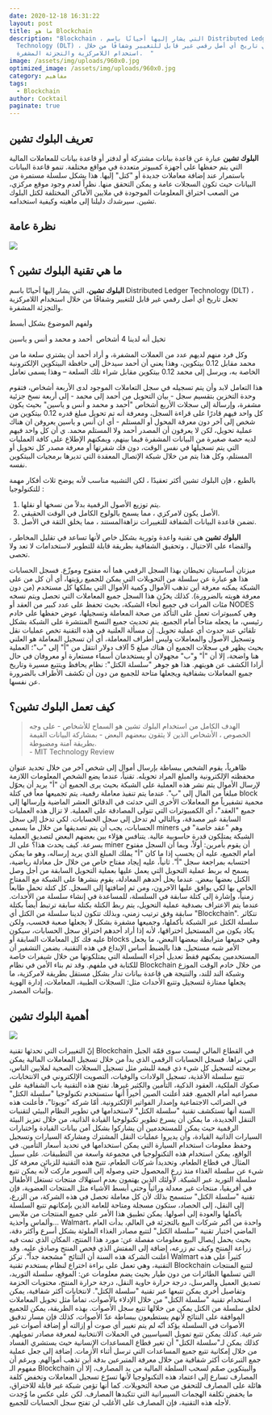 ```yaml
---
date: 2020-12-18 16:31:22
layout: post
title: ما هو Blockchain
description: "Blockchain ، التي يشار إليها أحيانًا باسم Distributed Ledger
  Technology (DLT) ، تجعل تاريخ أي أصل رقمي غير قابل للتغيير وشفافًا من خلال
  استخدام اللامركزية والتجزئة المشفرة.  "
image: /assets/img/uploads/960x0.jpg
optimized_image: /assets/img/uploads/960x0.jpg
category: مفاهيم
tags:
  - Blockchain
author: Cocktail
paginate: true
---
```

## تعريف البلوك تشين 

**البلوك تشين** عبارة عن قاعدة بيانات مشتركة أو لدفتر أو قاعدة بيانات للمعاملات المالية التي يتم حفظها على أجهزة كمبيوتر متعددة في مواقع مختلفة. تنمو قاعدة البيانات باستمرار عند إضافة معاملات جديدة أو "كتل" إليها. هذا يشكل سلسلة مستمرة من البيانات حيث تكون السجلات عامة و يمكن التحقق منها. نظراً لعدم وجود موقع مركزي، من الصعب اختراق المعلومات الموجودة في ملايين الأماكن المختلفة لكتل البلوك تشين. سيرشدك دليلنا إلى ماهيته وكيفية استخدامه.  

## نظرة عامة

![](/assets/img/uploads/blockchain-technology-overview.jpg)

## ما هي تقنية البلوك تشين ؟

**البلوك تشين**، التي يشار إليها أحيانًا باسم Distributed Ledger Technology (DLT) ، تجعل تاريخ أي أصل رقمي غير قابل للتغيير وشفافًا من خلال استخدام اللامركزية والتجزئة المشفرة.  

ولفهم الموضوع بشكل أبسط

تخيل أنه لدينا 4 أشخاص  أحمد و محمد و أنس و ياسين

وكل فرد منهم لديهم عدد من العملات المشفرة، و أراد أحمد أن يشتري سلعة ما من محمد مقابل 0.12 بيتكوين، وهذا يعني أن أحمد سيدخل إلى حافظة البيتكوين الإلكترونية الخاصة به، ويرسل إلى محمد 0.12 بيتكوين مقابل شراء تلك السلعة – وهذا يسمى تعامل

هذا التعامل لابد وأن يتم تسجيله في سجل التعاملات الموجود لدى الأربعة أشخاص، فتقوم وحدة التخزين بتقسيم سجل - بيان التحويل من أحمد إلى محمد - إلى أربعة نسخ جزئية مشفرة، وإرسالة إلى سجلات الأربع أشخاص "أحمد و محمد و أنس و ياسين" بحيث يكون كل واحد فيهم قادرًا على قراءة السجل، ومعرفة أنه تم تحويل مبلغ قدره 0.12 بيتكوين من شخص إلى آخر دون معرفة المحول أو المستلم - أي ان أنس و ياسين يعروفن ان هناك عملية تحويل، لكن لا يعرفون أن المصدر أحمد ولا المستلم محمد. ي أن كل واحد فيهم لديه حصة صغيرة من البيانات المشفرة فيما بينهم، ويمكنهم الإطلاع على كافة العمليات التي يتم تسجيلها في نفس الوقت، دون فك شفرتها أو معرفة مصدر كل تحويل أو المستلم، وكل هذا يتم من خلال شبكة الإتصال المعقدة التي تديرها برمجيات البيتكوين نفسه.

بالطبع ، فإن البلوك تشين أكثر تعقيدًا ، لكن التشبيه مناسب لأنه يوضح ثلاث أفكار مهمة للتكنولوجيا :

1. يتم توزيع الأصول الرقمية بدلاً من نسخها أو نقلها.
2. الأصل يكون لامركزي ، مما يسمح بالولوج الكامل في الوقت الحقيقي.
3. تضمن قاعدة البيانات الشفافة للتغييرات نزاهةالمستند ، مما يخلق الثقة في الأصل.

**البلوك تشين** هي تقنية واعدة وثورية بشكل خاص لأنها تساعد في تقليل المخاطر ، والقضاء على الاحتيال ، وتحقيق الشفافية بطريقة قابلة للتطوير لاستخدامات لا تعد ولا تحصى. 

ميزتان أساسيتان تحيطان بهذا السجل الرقمي هما أنه مفتوح وموزّع. فسجل الحسابات هذا هو عبارة عن سلسلة من التحويلات التي يمكن للجميع رؤيتها، أي أن كل من على الشبكة يمكنه معرفة أين تذهب الأموال وكمية الأموال التي يملكها كل مستخدم (من دون معرفة هويته بالضرورة). كذلك يخزّن هذا السجل جميع المعاملات التي تحصل ويتم نسخه مئات المرات في جميع أنحاء الشبكة، بحيث تحفظ على عدد كبير من العقد أو NODES وهي كمبيوترات تعمل على التأكد من صحة المعاملة وتسجيلها، عوض حفظها على خادم رئيسي، ما يجعله متاحاً أمام الجميع. يتم تحديث جميع النسخ المنتشرة على الشبكة بشكل تلقائي عند حدوث أي عملية تحويل. إن مسألة العلنية في هذه التقنية تخص عمليات نقل وتسجيل الأصول والمعاملات وليس أطراف المعاملة، أي أن تسجيل المعاملة هو العلني بحيث يظهر في سجلات الجميع أن هناك مبلغ 5 آلاف دولار انتقل من "أ" إلى "ب"؛ العملية هنا واضحة، إلا أن "أ" و"ب" مجهولان أو يستخدمان أسماء مستعارة أو معروفان في حال أرادا الكشف عن هويتهم. هذا هو جوهر "سلسلة الكتل": نظام يحافظ ويتتبع مسيرة وتاريخ جميع المعاملات بشفافية ويجعلها متاحة للجميع من دون أن تكشف الأطراف بالضرورة عن نفسها.

## كيف تعمل **البلوك تشين**؟

> الهدف الكامل من استخدام البلوك تشين هو السماح للأشخاص - على وجه الخصوص ، الأشخاص الذين لا يثقون ببعضهم البعض - بمشاركة البيانات القيمة بطريقة آمنة ومضبوطة.\
> - MIT Technology Review

ظاهرياً، يقوم الشخص ببساطة بإرسال أموال إلى شخص آخر من خلال تحديد عنوان محفظته الإلكترونية والمبلغ المراد تحويله. تقنياً، عندما يضع الشخص المعلومات اللازمة لإرسال الأموال يتم نشر هذه العملية على الشبكة بحيث يرى الجميع أن "أ" يريد أن يحوّل مبلغاً من المال إلى "ب". عندما يتم تنفيذ معاملة رقمية، يتم تجميعها معاً في كتلة block محمية تشفيرياً مع المعاملات الأخرى التي حدثت في الدقائق العشر الماضية وإرسالها إلى جميع "العقد"، أي الكمبيوترات التي تتولى المصادقة على العملية. لا تزال هذه العمليات السابقة غير مصدقة، وبالتالي لم تدخل إلى سجل الحسابات. لكي تدخل إلى سجل الحسابات، يجب أن يتم تصديقها من خلال ما يسمى miners وهم "عقد خاصة" في الشبكة يمتلكون قدرة حاسوبية عالية. يتنافس هؤلاء بين بعضهم البعض لتصديق العملية بسرعة. كيف يحدث هذا؟ على الـ miner أن يقوم بأمرين: أولاً، وبما أن السجل مفتوح أمام الجميع، عليه أن يحسب إذا ما كان "أ" يملك المبلغ الذي يريد إرساله، وهو ما يمكن احتسابه بمراجعة سجل "أ". ثانياً، عليه إيجاد مفتاح خاص من خلال حل معادلة رياضية، يسمح له بربط عملية التحويل التي يعمل عليها بعملية التحويل السابقة من أجل وصل الكتل بعضها ببعض. عندما يحل أحدهم المعادلة، يقوم بنشرها على الشبكة مع المفتاح الخاص بها لكي يوافق عليها الآخرون، ومن ثم إضافتها إلى السجل. كل كتلة تحمل طابعاً زمنياً، وإشارة إلى كتلة سابقة في السلسلة، للمساعدة في إنشاء سلسلة من الأحداث. عندما يتم الاعتراف بصدقية عملية التحويل، يتم ربط الكتلة بكتلة سابقة ترتبط أيضاً بكتلة سابقة وفق ترتيب زمني، وبذلك تتكون لدينا سلسلة من الكتل أي "Blockchain". تتكاثر سلسلة الكتل عبر الشبكة بأكملها، وجميعها مشفرة بشكل لا يجعلها صعبة فحسب، ولكن يكاد يكون من المستحيل اختراقها، لأنه إذا أراد أحدهم اختراق سجل الحسابات، سيكون عليه فك كل المعاملات السابقة أو blocks وهي جميعها مترابطة ببعضها البعض، ما يجعل الأمر شبه مستحيل. هذا بالضبط أساس الإبداع في هذه التقنية. يضمن التشفير أن المستخدمين يمكنهم فقط تعديل أجزاء السلسلة التي يمتلكونها من خلال شيفرات خاصة للكتابة في ملفهم. وقد تم بناء الأمن في نظام Blockchain من خلال خادم الوقت الموزع وشبكة الند للند، والنتيجة هي قاعدة بيانات تدار بشكل مستقل بطريقة لامركزية، ما يجعلها ممتازة لتسجيل وتتبع الأحداث مثل: السجلات الطبية، المعاملات، إدارة الهوية وإثبات المصدر.[](https://www.marefa.org/%D8%A8%D9%84%D9%88%D9%83_%D8%AA%D8%B4%D9%8A%D9%86#cite_note-9)

## أهمية **البلوك تشين**

![](/assets/img/uploads/blockchain-revolution-ethereum_0.jpg)

إنّ التغييرات التي تحدثها تقنية Blockchain في القطاع المالي ليست سوى قمّة الجبل التي نراها. فسجل الحسابات الرقمي الذي بدأ من خلال تسجيل المعاملات المالية يمكن برمجته لتسجيل كل شيء ذي قيمة للبشر مثل تسجيل السجلات الصحية لملايين الناس، تتبع سلسلة الأغذية، تسجيل الولادات والوفيات، التصويت الإلكتروني في الانتخابات، صكوك الملكية، العقود الذكية، التأمين والكثير غيرها. تفتح هذه التقنية باب الشفافية على مصراعيه أمام الجميع. فقد أعلنت الصين أخيراً أنها ستستخدم تكنولوجيا "سلسلة الكتل" في الضرائب الاجتماعية وإصدار الفواتير الإلكترونية. أمّا شركة "تويوتا"، فأعلنت هذه السنة أنها تستكشف تقنية "سلسلة الكتل" لاستخدامها في تطوير النظام البيئي لتقنيات التنقل الجديدة، ما يمكن أن يسرع تطوير تكنولوجيا القيادة الذاتية، من خلال تعزيز البيئة الرقمية حيث يمكن للمستخدمين أن يشاركوا بشكل آمن بيانات القيادة واختبارات السيارات الذاتية القيادة، وأن يديروا عمليات النقل المشترك ومشاركة السيارات وتسجيل وحفظ معلومات استخدام السيارة التي يمكن استخدامها في تحديد أسعار التأمين. في الواقع، يمكن استخدام هذه التكنولوجيا في مجموعة واسعة من التطبيقات. على سبيل المثال في قطاع الطعام، وتحديداً شركات الطعام، تتيح هذه التقنية للزبائن معرفة كل شيء عن سلسلة الغذاء منذ زرع المحصول حتى وصوله إلى السوبر ماركت لأنه يمكن تتبع سلسلة التوريد عبر الشبكة. لأولئك الذين يهتمون بعدم استهلاك منتجات تستغل الأطفال في أفريقيا، منتجات غير معدلة وراثياً وحتى أبسط الأشياء مثل المنتجات العضوية، فإن تقنية "سلسلة الكتل" ستسمح بذلك لأن كل معاملة تحصل في هذه الشركة، من الزرع، إلى النقل، إلى الحصاد، ستكون مسجلة ومتاحة للعامة الذين بإمكانهم تتبع السلسلة بأكملها والعودة إلى أصولها. يمكن تطبيق هذا الأمر على جميع المنتجات من ملابس وألماس وأحذية… Walmart، واحدة من أكبر شركات البيع بالتجزئة في العالم، بدأت العام الماضي اختبار تقنية "سلسلة الكتل" لتتبع مصادر الغذاء الملوثة بشكل أسرع وأكثر دقة، بحيث يحمل إيصال البيع معلومات مفصلة عن: مورد هذا المنتج، المكان الذي تمت فيه زراعة المنتج وكيف تم زرعه، إضافة إلى المفتش الذي فحص المنتج وصادق عليه. وقد أعلنت الشركة هذه السنة أن النتائج "مشجعة جداً". تركز Walmart كثيراً على هذه التقنية، وهي تعمل على براءة اختراع لنظام يستخدم تقنية Blockchain لتتبع المنتجات التي تسلمها الطائرات من دون طيار بحيث يضم معلومات عن: الموقع، سلسلة التوريد، تصديق العميل والمرسل، درجة حرارة حاوية النقل، درجة حرارة المنتج، محتويات الحزمة وتفاصيل أخرى يمكن تتبعها عبر تقنية "سلسلة الكتل". لانتخابات أكثر شفافية، يمكن استخدام تقنية "سلسلة الكتل" من خلال الإدلاء بالأصوات، تماماً مثل تحويل المعاملات لخلق سلسلة من الكتل يمكن من خلالها تتبع سجل الأصوات. بهذه الطريقة، يمكن للجميع الموافقة على النتائج لأنهم يستطيعون ببساطة عدّ الأصوات، كذلك فإن مسار تدقيق الأصوات في السلسلة يؤكد أنّه لم يتم تغيير أي صوت أو إزالته أو إضافة أصوات غير شرعية. كذلك يمكن تتبع تمويل السياسيين في الحملات الانتخابية لمعرفة مصادر تمويلهم. كذلك يمكن لـ"سلسلة الكتل" أن تغير قطاع المساعدات الإنسانية حيث يستشري الفساد من خلال إمكانية تتبع جميع المساعدات التي ترسل أثناء الأزمات. إضافة إلى جعل عملية جمع التبرعات أكثر شفافية من خلال معرفة المتبرعين بدقة أين تذهب أموالهم. وبرغم أن مفهوم الـ Blockchain والبيتكوين صمّم لسحب السلطة المالية من يد المصارف، إلا أن المصارف تسارع إلى اعتماد هذه التكنولوجيا لأنها تسرّع تسجيل المعاملات وتخفض كلفة هائلة على المصارف للتحقق من صحة التحويلات. كما أنها تؤمن شبكة غير قابلة للاختراق، ما يخفض تكلفة الهجمات السيبرانية التي تتكبدها المصارف. لكن على عكس ما وُجدت لأجله هذه التقنية، فإن المصارف على الأغلب لن تفتح سجل الحسابات للجميع.
